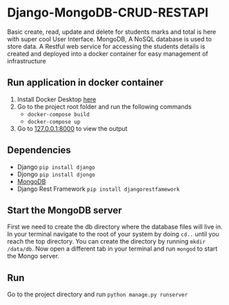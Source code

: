 # Django-MongoDB-CRUD-RESTAPI

Basic create, read, update and delete for students marks and total is here with super cool User Interface. MongoDB, A NoSQL database is used to store data.
A Restful web service for accessing the students details is created and deployed into a docker container for easy management of infrastructure

## Run application in docker container
1. Install Docker Desktop [here](https://www.docker.com/get-started)
2. Go to the project root folder and run the following commands  
    - `docker-compose build`
    - `docker-compose up`
3. Go to [127.0.0.1:8000](http://127.0.0.1:8000) to view the output

## Dependencies
- Django `pip install django`  
- Djongo `pip install djongo`  
- [MongoDB](https://fastdl.mongodb.org/windows/mongodb-windows-x86_64-4.4.2-signed.msi)  
- Django Rest Framework `pip install djangorestfamework`  

## Start the MongoDB server
First we need to create the db directory where the database files will live in. In your terminal navigate to the root of your system by doing `cd..` until you reach the top directory. You can create the directory by running `mkdir /data/db`. Now open a different tab in your terminal and run `mongod` to start the Mongo server.

## Run
Go to the project directory and run `python manage.py runserver`






